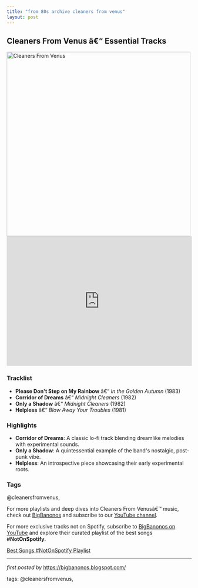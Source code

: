 ```yaml
---
title: "from 80s archive cleaners from venus"
layout: post
---
```

<h2>Cleaners From Venus â€“ Essential Tracks</h2> <div > <img src="https://i1.wp.com/bandcampdaily.wpcomstaging.com/wp-content/uploads/2018/07/newell-600.jpg?resize=600%2C400&ssl=1" alt="Cleaners From Venus" width="500" />
</div> <iframe src="https://open.spotify.com/embed/playlist/2Qd0LqF46hQdtZHZk3OHdW?utm_source=generator" width="100%" height="352" frameborder="0" allow="autoplay; clipboard-write; encrypted-media; fullscreen; picture-in-picture" loading="lazy"></iframe> <h3>Tracklist</h3>
<ul> <li><strong>Please Don't Step on My Rainbow</strong> â€“ <em>In the Golden Autumn</em> (1983)</li> <li><strong>Corridor of Dreams</strong> â€“ <em>Midnight Cleaners</em> (1982)</li> <li><strong>Only a Shadow</strong> â€“ <em>Midnight Cleaners</em> (1982)</li> <li><strong>Helpless</strong> â€“ <em>Blow Away Your Troubles</em> (1981)</li>
</ul> <h3>Highlights</h3>
<ul> <li><strong>Corridor of Dreams</strong>: A classic lo-fi track blending dreamlike melodies with experimental sounds.</li> <li><strong>Only a Shadow</strong>: A quintessential example of the band's nostalgic, post-punk vibe.</li> <li><strong>Helpless</strong>: An introspective piece showcasing their early experimental roots.</li>
</ul> <h3>Tags</h3>
<p>@cleanersfromvenus,</p> <p>For more playlists and deep dives into Cleaners From Venusâ€™ music, check out <a href="https://bigbanonos.blogspot.com/" target="_blank">BigBanonos</a> and subscribe to our <a href="https://www.youtube.com/@BigBanonos" target="_blank">YouTube channel</a>.</p>


<!--Subscribe and Playlist Links-->
<div>
    <p>For more exclusive tracks not on Spotify, subscribe to <a href="https://www.youtube.com/@BigBanonos" target="_blank">BigBanonos on YouTube</a> and explore their curated playlist of the best songs <strong>#NotOnSpotify</strong>.</p>
    <p><a href="https://www.youtube.com/playlist?list=PLtuNtuTatqI0kFahUCbtbfenC_ET5O_tr" target="_blank">Best Songs #NotOnSpotify Playlist<br /></a></p></div>

<hr />

<p><em>first posted by</em> <a href="https://bigbanonos.blogspot.com/" rel="noopener" target="_new">https://bigbanonos.blogspot.com/</a></p>

<p>tags: @cleanersfromvenus,</p>
